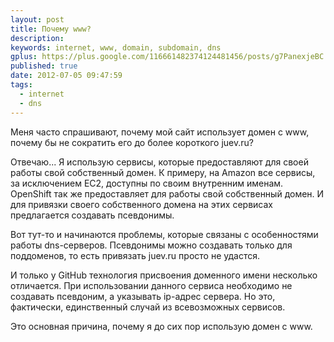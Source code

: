 ```yaml
---
layout: post
title: Почему www?
description: 
keywords: internet, www, domain, subdomain, dns
gplus: https://plus.google.com/116661482374124481456/posts/g7PanexjeBC
published: true
date: 2012-07-05 09:47:59
tags:
  - internet
  - dns
---
```


Меня часто спрашивают, почему мой сайт использует домен с www, почему бы не сократить его до более короткого juev.ru?

Отвечаю... Я использую сервисы, которые предоставляют для своей работы свой собственный домен. К примеру, на Amazon все сервисы, за исключением EC2, доступны по своим внутренним именам. OpenShift так же предоставляет для работы свой собственный домен. И для привязки своего собственного домена на этих сервисах предлагается создавать псевдонимы.

Вот тут-то и начинаются проблемы, которые связаны с особенностями работы dns-серверов. Псевдонимы можно создавать только для поддоменов, то есть привязать juev.ru просто не удастся.

И только у GitHub технология присвоения доменного имени несколько отличается. При использовании данного сервиса необходимо не создавать псевдоним, а указывать ip-адрес сервера. Но это, фактически, единственный случай из всевозможных сервисов.

Это основная причина, почему я до сих пор использую домен с www.